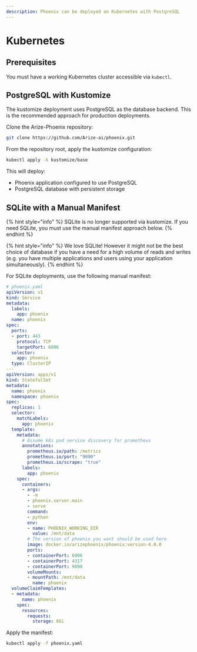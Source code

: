 ```yaml
---
description: Phoenix can be deployed on Kubernetes with PostgreSQL
---
```


# Kubernetes

## Prerequisites​

You must have a working Kubernetes cluster accessible via `kubectl`.

## PostgreSQL with Kustomize

The kustomize deployment uses PostgreSQL as the database backend. This is the recommended approach for production deployments.

Clone the Arize-Phoenix repository:

```sh
git clone https://github.com/Arize-ai/phoenix.git
```

From the repository root, apply the kustomize configuration:

```sh
kubectl apply -k kustomize/base
```

This will deploy:
- Phoenix application configured to use PostgreSQL
- PostgreSQL database with persistent storage

## SQLite with a Manual Manifest

{% hint style="info" %}
SQLite is no longer supported via kustomize. If you need SQLite, you must use the manual manifest approach below.
{% endhint %}

{% hint style="info" %}
We love SQLite! However it might not be the best choice of database if you have a need for a high volume of reads and writes (e.g. you have multiple applications and users using your application simultaneously).
{% endhint %}

For SQLite deployments, use the following manual manifest:

```yaml
# phoenix.yaml
apiVersion: v1
kind: Service
metadata:
  labels:
    app: phoenix
  name: phoenix
spec:
  ports:
  - port: 443
    protocol: TCP
    targetPort: 6006
  selector:
    app: phoenix
  type: ClusterIP
---
apiVersion: apps/v1
kind: StatefulSet
metadata:
  name: phoenix
  namespace: phoenix
spec:
  replicas: 1
  selector:
    matchLabels:
      app: phoenix
  template:
    metadata:
      # Assume k8s pod service discovery for prometheus
      annotations:
        prometheus.io/path: /metrics
        prometheus.io/port: "9090"
        prometheus.io/scrape: "true"
      labels:
        app: phoenix
    spec:
      containers:
      - args:
        - -m
        - phoenix.server.main
        - serve
        command:
        - python
        env:
        - name: PHOENIX_WORKING_DIR
          value: /mnt/data
        # The version of phoenix you want should be used here  
        image: docker.io/arizephoenix/phoenix:version-4.0.0
        ports:
        - containerPort: 6006
        - containerPort: 4317
        - containerPort: 9090
        volumeMounts:
        - mountPath: /mnt/data
          name: phoenix
  volumeClaimTemplates:
  - metadata:
      name: phoenix
    spec:
      resources:
        requests:
          storage: 8Gi
```

Apply the manifest:

```sh
kubectl apply -f phoenix.yaml
```

